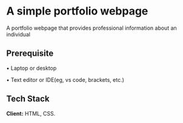 # A simple portfolio webpage
A portfolio webpage that provides professional information about an individual

## Prerequisite
• Laptop or desktop

• Text editor or IDE(eg, vs code, brackets, etc.)

## Tech Stack

**Client:** HTML, CSS.

